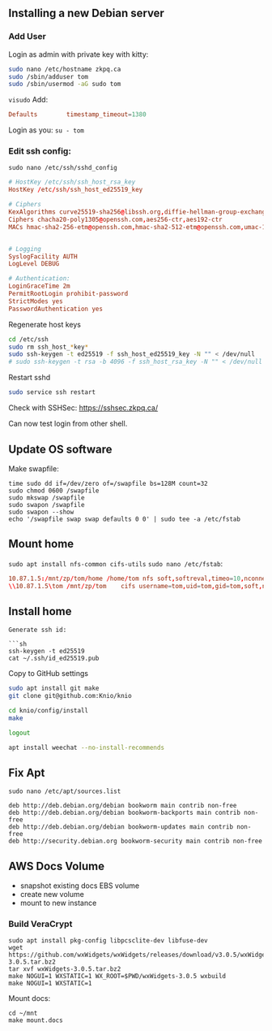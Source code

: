 

## Installing a new Debian server


### Add User
Login as admin with private key with kitty:

```sh
sudo nano /etc/hostname zkpq.ca
sudo /sbin/adduser tom
sudo /sbin/usermod -aG sudo tom
```

`visudo`
Add:
```conf
Defaults        timestamp_timeout=1380
```

Login as you:
`su - tom`

### Edit ssh config:

`sudo nano /etc/ssh/sshd_config`

```conf
# HostKey /etc/ssh/ssh_host_rsa_key
HostKey /etc/ssh/ssh_host_ed25519_key

# Ciphers
KexAlgorithms curve25519-sha256@libssh.org,diffie-hellman-group-exchange-sha256
Ciphers chacha20-poly1305@openssh.com,aes256-ctr,aes192-ctr
MACs hmac-sha2-256-etm@openssh.com,hmac-sha2-512-etm@openssh.com,umac-128@openssh.com,hmac-sha2-256,hmac-sha2-512


# Logging
SyslogFacility AUTH
LogLevel DEBUG

# Authentication:
LoginGraceTime 2m
PermitRootLogin prohibit-password
StrictModes yes
PasswordAuthentication yes
```

Regenerate host keys

```sh
cd /etc/ssh
sudo rm ssh_host_*key*
sudo ssh-keygen -t ed25519 -f ssh_host_ed25519_key -N "" < /dev/null
# sudo ssh-keygen -t rsa -b 4096 -f ssh_host_rsa_key -N "" < /dev/null
```

Restart sshd

```sh
sudo service ssh restart
```

Check with SSHSec: https://sshsec.zkpq.ca/<IP>

Can now test login from other shell.


## Update OS software

Make swapfile:
```
time sudo dd if=/dev/zero of=/swapfile bs=128M count=32
sudo chmod 0600 /swapfile
sudo mkswap /swapfile
sudo swapon /swapfile
sudo swapon --show
echo '/swapfile swap swap defaults 0 0' | sudo tee -a /etc/fstab
```


## Mount home

`sudo apt install nfs-common cifs-utils`
`sudo nano /etc/fstab`:
```conf
10.87.1.5:/mnt/zp/tom/home /home/tom nfs soft,softreval,timeo=10,nconnect=5,vers=4.2,addr=10.87.1.5,clientaddr=10.87.1.4     0 0
\\10.87.1.5\tom /mnt/zp/tom    cifs username=tom,uid=tom,gid=tom,soft,noperm,noacl    0 0
```

## Install home
```
Generate ssh id:

```sh
ssh-keygen -t ed25519
cat ~/.ssh/id_ed25519.pub
```

Copy to GitHub settings

```sh
sudo apt install git make
git clone git@github.com:Knio/knio

cd knio/config/install
make

logout
```

```sh
apt install weechat --no-install-recommends
```


## Fix Apt

`sudo nano /etc/apt/sources.list`
```
deb http://deb.debian.org/debian bookworm main contrib non-free
deb http://deb.debian.org/debian bookworm-backports main contrib non-free
deb http://deb.debian.org/debian bookworm-updates main contrib non-free
deb http://security.debian.org bookworm-security main contrib non-free

```

## AWS Docs Volume
- snapshot existing docs EBS volume
- create new volume
- mount to new instance


### Build VeraCrypt
```
sudo apt install pkg-config libpcsclite-dev libfuse-dev
wget https://github.com/wxWidgets/wxWidgets/releases/download/v3.0.5/wxWidgets-3.0.5.tar.bz2
tar xvf wxWidgets-3.0.5.tar.bz2
make NOGUI=1 WXSTATIC=1 WX_ROOT=$PWD/wxWidgets-3.0.5 wxbuild
make NOGUI=1 WXSTATIC=1
```


Mount docs:
```
cd ~/mnt
make mount.docs
```

